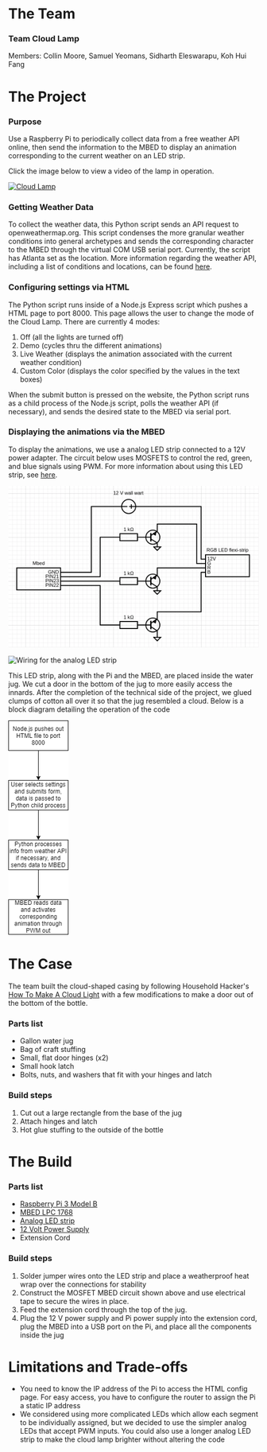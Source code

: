 # The Team
### Team Cloud Lamp
Members: Collin Moore, Samuel Yeomans, Sidharth Eleswarapu, Koh Hui Fang

# The Project
### Purpose 
Use a Raspberry Pi to periodically collect data from a free weather API online, then send the information to the MBED to display an animation corresponding to the current weather on an LED strip.

Click the image below to view a video of the lamp in operation.

[![Cloud Lamp](https://img.youtube.com/vi/CS85uOtd2Cg/0.jpg)](https://youtu.be/CS85uOtd2Cg "Cloud Lamp")

### Getting Weather Data
To collect the weather data, this Python script sends an API request to openweathermap.org. This script condenses the more granular weather conditions into general archetypes and sends the corresponding character to the MBED through the virtual COM USB serial port. Currently, the script has Atlanta set as the location. More information regarding the weather API, including a list of conditions and locations, can be found [here](https://openweathermap.org/current).

### Configuring settings via HTML
The Python script runs inside of a Node.js Express script which pushes a HTML page to port 8000. This page allows the user to change the mode of the Cloud Lamp. There are currently 4 modes:
1. Off (all the lights are turned off)
2. Demo (cycles thru the different animations)
3. Live Weather (displays the animation associated with the current weather condition)
4. Custom Color (displays the color specified by the values in the text boxes)

When the submit button is pressed on the website, the Python script runs as a child process of the Node.js script, polls the weather API (if necessary), and sends the desired state to the MBED via serial port.

### Displaying the animations via the MBED
To display the animations, we use a analog LED strip connected to a 12V power adapter. The circuit below uses MOSFETS to control the red, green, and blue signals using PWM. For more information about using this LED strip, see [here](https://learn.adafruit.com/rgb-led-strips/overview).

![Circuit diagram](https://github.com/syeomans/mbed-cloud-lamp/blob/master/Circuit%20Diagram.png)

![Wiring for the analog LED strip](https://i.groupme.com/1224x1632.jpeg.54044aa65b5b4004841e978d1b89a970.large)

This LED strip, along with the Pi and the MBED, are placed inside the water jug. We cut a door in the bottom of the jug to more easily access the innards. After the completion of the technical side of the project, we glued clumps of cotton all over it so that the jug resembled a cloud. Below is a block diagram detailing the operation of the code

![Block diagram](https://github.com/syeomans/mbed-cloud-lamp/blob/master/blockDiagram.png?raw=true)

# The Case

The team built the cloud-shaped casing by following Household Hacker's [How To Make A Cloud Light](https://www.youtube.com/watch?v=07m0e7NwzKc) with a few modifications to make a door out of the bottom of the bottle. 

### Parts list
- Gallon water jug
- Bag of craft stuffing
- Small, flat door hinges (x2)
- Small hook latch
- Bolts, nuts, and washers that fit with your hinges and latch

### Build steps
1. Cut out a large rectangle from the base of the jug
2. Attach hinges and latch
3. Hot glue stuffing to the outside of the bottle

# The Build

### Parts list
- [Raspberry Pi 3 Model B](https://www.raspberrypi.org/products/raspberry-pi-3-model-b/)
- [MBED LPC 1768](https://os.mbed.com/platforms/mbed-LPC1768/)
- [Analog LED strip](https://www.adafruit.com/product/285?length=1)
- [12 Volt Power Supply](https://www.adafruit.com/product/798)
- Extension Cord

### Build steps

1. Solder jumper wires onto the LED strip and place a weatherproof heat wrap over the connections for stability
2. Construct the MOSFET MBED circuit shown above and use electrical tape to secure the wires in place.
3. Feed the extension cord through the top of the jug.
4. Plug the 12 V power supply and Pi power supply into the extension cord, plug the MBED into a USB port on the Pi, and place all the components inside the jug

# Limitations and Trade-offs
- You need to know the IP address of the Pi to access the HTML config page. For easy access, you have to configure the router to assign the Pi a static IP address
- We considered using more complicated LEDs which allow each segment to be individually assigned, but we decided to use the simpler analog LEDs that accept PWM inputs. You could also use a longer analog LED strip to make the cloud lamp brighter without altering the code
